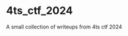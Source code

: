 # 4ts_ctf_2024

<!--
#field
CTF

#groups
Writeups

#languages
Python

#frames and libs

-->

A small collection of writeups from 4ts ctf 2024
